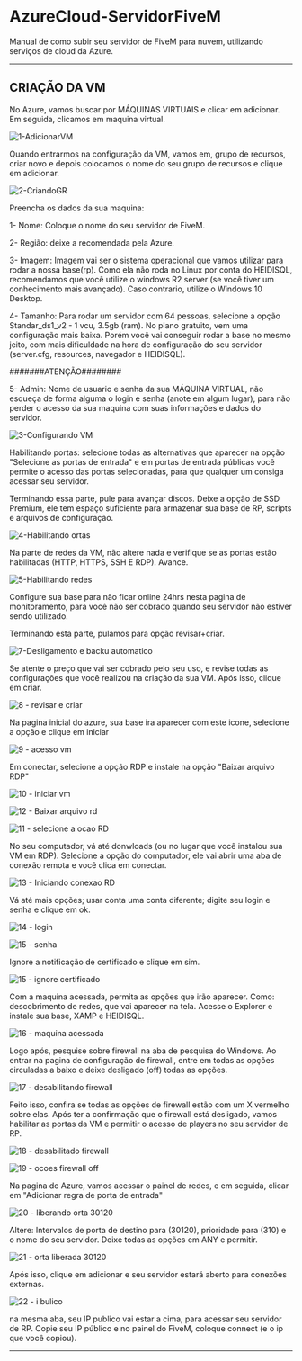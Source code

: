 # AzureCloud-ServidorFiveM
Manual de como subir seu servidor de FiveM para nuvem, utilizando serviços de cloud da Azure.

---------------------------------------------------------------
CRIAÇÃO DA VM
----------------------------------------------------------------

No Azure, vamos buscar por MÁQUINAS VIRTUAIS e clicar em adicionar. Em seguida, clicamos em maquina virtual.

![1-AdicionarVM](https://user-images.githubusercontent.com/58913096/104278811-f6087680-5487-11eb-829f-6d6f0b47b21b.png)


Quando entrarmos na configuração da VM, vamos em, grupo de recursos, criar novo e depois colocamos o nome do seu grupo de recursos e clique em adicionar.

![2-CriandoGR](https://user-images.githubusercontent.com/58913096/104278939-310aaa00-5488-11eb-9893-daf055fdf4c6.png)


Preencha os dados da sua maquina: 
<p>1- Nome: Coloque o nome do seu servidor de FiveM.</p>
<p>2- Região: deixe a recomendada pela Azure.</p>
<p>3- Imagem: Imagem vai ser o sistema operacional que vamos utilizar para rodar a nossa base(rp). Como ela não roda no Linux por conta do HEIDISQL, recomendamos que você utilize o windows R2 server (se você tiver um conhecimento mais avançado). Caso contrario, utilize o Windows 10 Desktop.</p>
<p>4- Tamanho: Para rodar um servidor com 64 pessoas, selecione a opção Standar_ds1_v2 - 1 vcu, 3.5gb (ram). No plano gratuito, vem uma configuração mais baixa. Porém você vai conseguir rodar a base no mesmo jeito, com mais dificuldade na hora de configuração do seu servidor (server.cfg, resources, navegador e HEIDISQL).</p>

<p>#######ATENÇÃO########</p>
<p>5- Admin: Nome de usuario e senha da sua MÁQUINA VIRTUAL, não esqueça de forma alguma o login e senha (anote em algum lugar), para não perder o acesso da sua maquina com suas informações e dados do servidor.</p>

![3-Configurando VM](https://user-images.githubusercontent.com/58913096/104278988-4c75b500-5488-11eb-96c7-3a7dd9a7b098.png)


Habilitando portas: selecione todas as alternativas que aparecer na opção "Selecione as portas de entrada" e em portas de entrada públicas você permite o acesso das portas selecionadas, para que qualquer um consiga acessar seu servidor. 

Terminando essa parte, pule para avançar discos. Deixe a opção de SSD Premium, ele tem espaço suficiente para armazenar sua base de RP, scripts e arquivos de configuração.

![4-Habilitando ortas](https://user-images.githubusercontent.com/58913096/104279046-6adbb080-5488-11eb-863a-3072480a28b7.png)


Na parte de redes da VM, não altere nada e verifique se as portas estão habilitadas (HTTP, HTTPS, SSH E RDP).
Avance.

![5-Habilitando redes](https://user-images.githubusercontent.com/58913096/104279090-7fb84400-5488-11eb-923e-d7fb13dfd00d.png)


Configure sua base para não ficar online 24hrs nesta pagina de monitoramento, para você não ser cobrado quando seu servidor não estiver sendo utilizado.

Terminando esta parte, pulamos para opção revisar+criar.

![7-Desligamento e backu automatico](https://user-images.githubusercontent.com/58913096/104279141-9363aa80-5488-11eb-80d0-481fa2bac8aa.png)


Se atente o preço que vai ser cobrado pelo seu uso, e revise todas as configurações que você realizou na criação da sua VM. Após isso, clique em criar.

![8 - revisar e criar](https://user-images.githubusercontent.com/58913096/104279213-ae361f00-5488-11eb-8d64-fc626f2f3640.png)

Na pagina inicial do azure, sua base ira aparecer com este icone, selecione a opção e clique em iniciar

![9 - acesso vm](https://user-images.githubusercontent.com/58913096/104279243-bbeba480-5488-11eb-9acc-083d2dbafbe6.png)


Em conectar, selecione a opção RDP e instale na opção "Baixar arquivo RDP"

![10 - iniciar vm](https://user-images.githubusercontent.com/58913096/104279293-d02fa180-5488-11eb-804b-565ba139d216.png)

![12 - Baixar arquivo rd](https://user-images.githubusercontent.com/58913096/104279460-1a188780-5489-11eb-9d98-a4d3434ff0d1.png)

![11 - selecione a ocao RD](https://user-images.githubusercontent.com/58913096/104279372-f35a5100-5488-11eb-8b04-4f94cbffdf87.png)



No seu computador, vá até donwloads (ou no lugar que você instalou sua VM em RDP). Selecione a opção do computador, ele vai abrir uma aba de conexão remota e você clica em conectar.

![13 - Iniciando conexao RD](https://user-images.githubusercontent.com/58913096/104280659-0a9a3e00-548b-11eb-8e9d-a6b98f9ee8bf.png)


Vá até mais opções; usar conta uma conta diferente; digite seu login e senha e clique em ok.

![14 - login](https://user-images.githubusercontent.com/58913096/104280704-1ab21d80-548b-11eb-975b-d5899566861f.png)

![15 - senha](https://user-images.githubusercontent.com/58913096/104280884-5d73f580-548b-11eb-9d94-4ca2c6dc7ec3.png)



Ignore a notificação de certificado e clique em sim.

![15 - ignore certificado](https://user-images.githubusercontent.com/58913096/104280834-492ff880-548b-11eb-9056-b2278db72331.png)


Com a maquina acessada, permita as opções que irão aparecer. Como: descobrimento de redes, que vai aparecer na tela. Acesse o Explorer e instale sua base, XAMP e HEIDISQL.

![16 - maquina acessada](https://user-images.githubusercontent.com/58913096/104281039-990ebf80-548b-11eb-89a0-b4efc3be6c3e.png)



Logo após, pesquise sobre firewall na aba de pesquisa do Windows. Ao entrar na pagina de configuração de firewall, entre em todas as opções circuladas a baixo e deixe desligado (off) todas as opções.

![17 - desabilitando firewall](https://user-images.githubusercontent.com/58913096/104281102-b2177080-548b-11eb-9dc2-73514686b326.png)


Feito isso, confira se todas as opções de firewall estão com um X vermelho sobre elas. Após ter a confirmação que o firewall está desligado, vamos habilitar as portas da VM e permitir o acesso de players no seu servidor de RP.

![18 - desabilitado firewall](https://user-images.githubusercontent.com/58913096/104281131-bcd20580-548b-11eb-863e-f25c68330ce2.png)

![19 - ocoes firewall off](https://user-images.githubusercontent.com/58913096/104281159-cb202180-548b-11eb-8576-4ed3fb31d70a.png)


Na pagina do Azure, vamos acessar o painel de redes, e em seguida, clicar em "Adicionar regra de porta de entrada"

![20 - liberando orta 30120](https://user-images.githubusercontent.com/58913096/104281199-e25f0f00-548b-11eb-8def-30b07699f480.png)


Altere: Intervalos de porta de destino para (30120), prioridade para (310) e o nome do seu servidor. Deixe todas as opções em ANY e permitir.

![21 - orta liberada 30120](https://user-images.githubusercontent.com/58913096/104281234-f4d94880-548b-11eb-9ec4-43bcbc12db77.png)


Após isso, clique em adicionar e seu servidor estará aberto para conexões externas.

![22 - i bulico](https://user-images.githubusercontent.com/58913096/104281241-fa369300-548b-11eb-9574-bb37ea45be41.png)


na mesma aba, seu IP publico vai estar a cima, para acessar seu servidor de RP. Copie seu IP público e no painel do FiveM, coloque connect (e o ip que você copiou).






-------------------------------------------------------------



